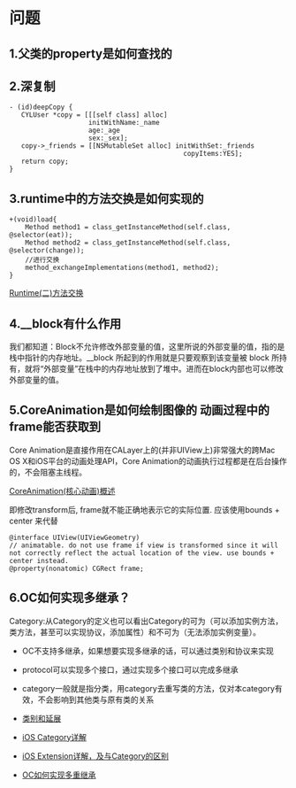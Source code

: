 # 问题

## 1.父类的property是如何查找的

## 2.深复制
```
- (id)deepCopy {
   CYLUser *copy = [[[self class] alloc]
                    initWithName:_name
                    age:_age
                    sex:_sex];
   copy->_friends = [[NSMutableSet alloc] initWithSet:_friends
                                            copyItems:YES];
   return copy;
}

```

## 3.runtime中的方法交换是如何实现的
```
+(void)load{
    Method method1 = class_getInstanceMethod(self.class, @selector(eat));
    Method method2 = class_getInstanceMethod(self.class, @selector(change));
    //进行交换
    method_exchangeImplementations(method1, method2);
}
```
[Runtime(二)方法交换](https://www.jianshu.com/p/25c62ce39ae4)

## 4.__block有什么作用
我们都知道：Block不允许修改外部变量的值，这里所说的外部变量的值，指的是栈中指针的内存地址。__block 所起到的作用就是只要观察到该变量被 block 所持有，就将“外部变量”在栈中的内存地址放到了堆中。进而在block内部也可以修改外部变量的值。

## 5.CoreAnimation是如何绘制图像的 动画过程中的frame能否获取到
Core Animation是直接作用在CALayer上的(并非UIView上)非常强大的跨Mac OS X和iOS平台的动画处理API，Core Animation的动画执行过程都是在后台操作的，不会阻塞主线程。

[CoreAnimation(核心动画)概述](https://www.jianshu.com/p/7018e61b6ee5)

即修改transform后, frame就不能正确地表示它的实际位置. 应该使用bounds + center 来代替

```
@interface UIView(UIViewGeometry)
// animatable. do not use frame if view is transformed since it will not correctly reflect the actual location of the view. use bounds + center instead.
@property(nonatomic) CGRect frame;

```

## 6.OC如何实现多继承？
Category:从Category的定义也可以看出Category的可为（可以添加实例方法，类方法，甚至可以实现协议，添加属性）和不可为（无法添加实例变量）。

+ OC不支持多继承，如果想要实现多继承的话，可以通过类别和协议来实现
+ protocol可以实现多个接口，通过实现多个接口可以完成多继承
+ category一般就是指分类，用category去重写类的方法，仅对本category有效，不会影响到其他类与原有类的关系

+ [类别和延展](https://www.jianshu.com/p/b177bc82fa4c)
+ [iOS Category详解](https://www.jianshu.com/p/c92b17a36b9e)
+ [iOS Extension详解，及与Category的区别](https://www.jianshu.com/p/b45e1dd24e32)
+ [OC如何实现多重继承](https://www.jianshu.com/p/c473b41c083d)



